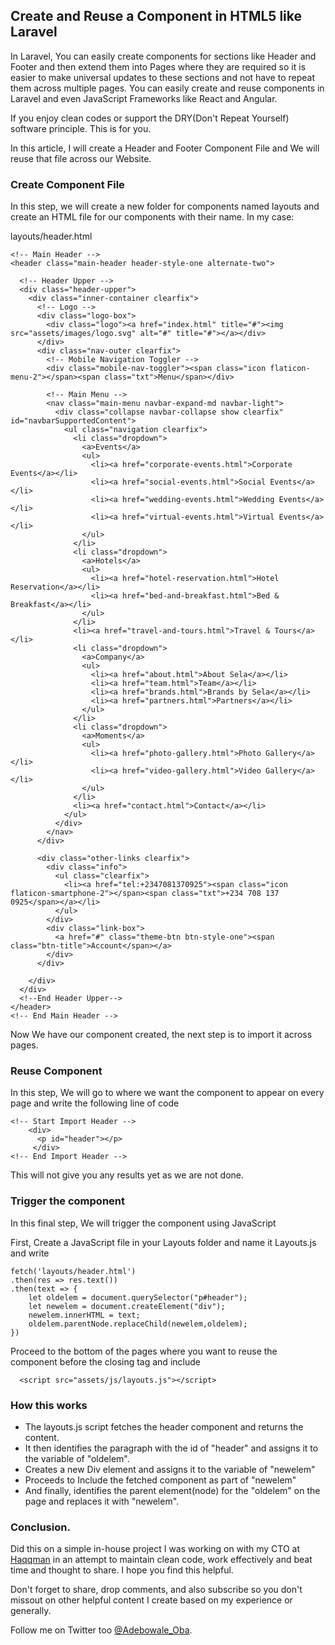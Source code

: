 ## Create and Reuse a Component in HTML5 like Laravel

In Laravel, You can easily create components for sections like Header and Footer and then extend them into Pages where they are required so it is easier to make universal updates to these sections and not have to repeat them across multiple pages. You can easily create and reuse components in Laravel and even JavaScript Frameworks like React and Angular.

If you enjoy clean codes or support the DRY(Don't Repeat Yourself) software principle. This is for you.

In this article, I will create a Header and Footer Component File and We will reuse that file across our Website.

### Create Component File

In this step, we will create a new folder for components named layouts and create an HTML file for our components with their name. In my case:

layouts/header.html


```
<!-- Main Header -->
<header class="main-header header-style-one alternate-two">

  <!-- Header Upper -->
  <div class="header-upper">
    <div class="inner-container clearfix">
      <!-- Logo -->
      <div class="logo-box">
        <div class="logo"><a href="index.html" title="#"><img src="assets/images/logo.svg" alt="#" title="#"></a></div>
      </div>
      <div class="nav-outer clearfix">
        <!-- Mobile Navigation Toggler -->
        <div class="mobile-nav-toggler"><span class="icon flaticon-menu-2"></span><span class="txt">Menu</span></div>

        <!-- Main Menu -->
        <nav class="main-menu navbar-expand-md navbar-light">
          <div class="collapse navbar-collapse show clearfix" id="navbarSupportedContent">
            <ul class="navigation clearfix">
              <li class="dropdown">
                <a>Events</a>
                <ul>
                  <li><a href="corporate-events.html">Corporate Events</a></li>
                  <li><a href="social-events.html">Social Events</a></li>
                  <li><a href="wedding-events.html">Wedding Events</a></li>
                  <li><a href="virtual-events.html">Virtual Events</a></li>
                </ul>
              </li>
              <li class="dropdown">
                <a>Hotels</a>
                <ul>
                  <li><a href="hotel-reservation.html">Hotel Reservation</a></li>
                  <li><a href="bed-and-breakfast.html">Bed & Breakfast</a></li>
                </ul>
              </li>
              <li><a href="travel-and-tours.html">Travel & Tours</a></li>
              <li class="dropdown">
                <a>Company</a>
                <ul>
                  <li><a href="about.html">About Sela</a></li>
                  <li><a href="team.html">Team</a></li>
                  <li><a href="brands.html">Brands by Sela</a></li>
                  <li><a href="partners.html">Partners</a></li>
                </ul>
              </li>
              <li class="dropdown">
                <a>Moments</a>
                <ul>
                  <li><a href="photo-gallery.html">Photo Gallery</a></li>
                  <li><a href="video-gallery.html">Video Gallery</a></li>
                </ul>
              </li>
              <li><a href="contact.html">Contact</a></li>
            </ul>
          </div>
        </nav>
      </div>

      <div class="other-links clearfix">
        <div class="info">
          <ul class="clearfix">
            <li><a href="tel:+2347081370925"><span class="icon flaticon-smartphone-2"></span><span class="txt">+234 708 137 0925</span></a></li>
          </ul>
        </div>
        <div class="link-box">
          <a href="#" class="theme-btn btn-style-one"><span class="btn-title">Account</span></a>
        </div>
      </div>

    </div>
  </div>
  <!--End Header Upper-->
</header>
<!-- End Main Header -->
``` 

Now We have our component created, the next step is to import it across pages.

### Reuse Component

In this step, We will go to where we want the component to appear on every page and write the following line of code

```
<!-- Start Import Header -->
    <div>
      <p id="header"></p>
     </div>
<!-- End Import Header -->
``` 
This will not give you any results yet as we are not done.

### Trigger the component
In this final step, We will trigger the component using JavaScript

First, Create a JavaScript file in your Layouts folder and name it Layouts.js and write

```
fetch('layouts/header.html')
.then(res => res.text())
.then(text => {
    let oldelem = document.querySelector("p#header");
    let newelem = document.createElement("div");
    newelem.innerHTML = text;
    oldelem.parentNode.replaceChild(newelem,oldelem);
})
``` 
Proceed to the bottom of the pages where you want to reuse the component before the closing </body> tag and include


```
  <script src="assets/js/layouts.js"></script>
``` 

### How this works

- The layouts.js script fetches the header component and returns the content.
- It then identifies the paragraph with the id of "header" and assigns it to the variable of "oldelem".
- Creates a new Div element and assigns it to the variable of "newelem"
- Proceeds to Include the fetched component as part of "newelem"
- And finally, identifies the parent element(node) for the "oldelem" on the page and replaces it with "newelem".

### Conclusion.
Did this on a simple in-house project I was working on with my CTO at [Haqqman](https://haqqman.agency/) in an attempt to maintain clean code, work effectively and beat time and thought to share. I hope you find this helpful.

Don't forget to share, drop comments, and also subscribe so you don't missout on other helpful content I create based on my experience or generally.

Follow me on Twitter too [@Adebowale_Oba](https://twitter.com/Adebowale_Obaa).